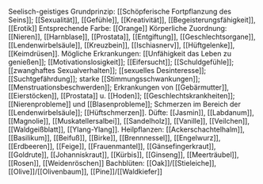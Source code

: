 Seelisch-geistiges Grundprinzip: [[Schöpferische Fortpflanzung des Seins]]; [[Sexualität]], [[Gefühle]], [[Kreativität]], [[Begeisterungsfähigkeit]], [[Erotik]]
Entsprechende Farbe: [[Orange]] 
Körperliche Zuordnung: [[Nieren]], [[Harnblase]], [[Prostata]], [[Entgiftung]], [[Geschlechtsorgane]], [[Lendenwirbelsäule]], [[Kreuzbein]], [[Ischiasnerv]], [[Hüftgelenke]], [[Keimdrüsen]].
Mögliche Erkrankungen: [[Unfähigkeit das Leben zu genießen]]; [[Motivationslosigkeit]]; [[Eifersucht]]; [[Schuldgefühle]]; [[zwanghaftes Sexualverhalten]]; [[sexuelles Desinteresse]]; [[Suchtgefährdung]]; starke [[Stimmungsschwankungen]]; [[Menstruationsbeschwerden]]; Erkrankungen von [[Gebärmutter]], [[Eierstöcken]], [[Prostata]] u. [[Hoden]]; [[Geschlechtskrankheiten]]; [[Nierenprobleme]] und [[Blasenprobleme]]; Schmerzen im Bereich der [[Lendenwirbelsäule]]; [[Hüftschmerzen]].
Düfte: [[Jasmin]], [[Labdanum]], [[Magnolie]], [[Muskatellersalbei]], [[Sandelholz]], [[Vanille]], [[Veilchen]], [[Waldgeißblatt]], [[Ylang-Ylang]]. 
Heilpflanzen: [[Ackerschachtelhalm]], [[Basilikum]], [[Beifuß]], [[Birke]], [[Brennnessel]], [[Engelwurz]], [[Erdbeeren]], [[Feige]], [[Frauenmantel]], [[Gänsefingerkraut]], [[Goldrute]], [[Johanniskraut]], [[Kürbis]], [[Ginseng]], [[Meerträubel]], [[Rosen]], [[Weidenröschen]]
Bachblüten: [[Oak]]/[[Stieleiche]], [[Olive]]/[[Olivenbaum]], [[Pine]]/[[Waldkiefer]]